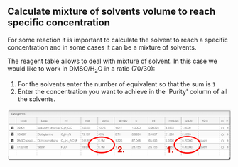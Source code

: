 ## Calculate mixture of solvents volume to reach specific concentration

For some reaction it is important to calculate the solvent to reach a specific concentration and in some cases it can be a mixture of solvents.

The reagent table allows to deal with mixture of solvent. In this case we would like to work in DMSO/H<sub>2</sub>O in a ratio (70/30):

1. For the solvents enter the number of equivalent so that the sum is `1`
2. Enter the concentration you want to achieve in the 'Purity' column of all the solvents.

<img src='reagents.png'>
